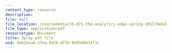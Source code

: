 ```yaml
---
content_type: resource
description: ''
file: null
file_location: /coursemedia/15-071-the-analytics-edge-spring-2017/9eb26ea62fea842bdf2b0e9108434f3c_SSzcvj2biAQ.pdf
file_type: application/pdf
resourcetype: Document
title: 3play pdf file
uid: 9eb26ea6-2fea-842b-df2b-0e9108434f3c
---
```

